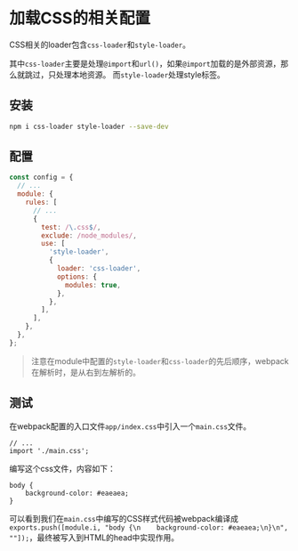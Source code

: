 # 加载CSS的相关配置

CSS相关的loader包含`css-loader`和`style-loader`。

其中`css-loader`主要是处理`@import`和`url()`，如果`@import`加载的是外部资源，那么就跳过，只处理本地资源。
而`style-loader`处理style标签。

## 安装

```bash
npm i css-loader style-loader --save-dev
```

## 配置

```javascript
const config = {
  // ...
  module: {
    rules: [
      // ...
      {
        test: /\.css$/,
        exclude: /node_modules/,
        use: [
          'style-loader',
          {
            loader: 'css-loader',
            options: {
              modules: true,
            },
          },
        ],
      ],
    },
  },
};
```

> 注意在module中配置的`style-loader`和`css-loader`的先后顺序，webpack在解析时，是从右到左解析的。

## 测试

在webpack配置的入口文件`app/index.css`中引入一个`main.css`文件。

```
// ...
import './main.css';
```

编写这个css文件，内容如下：

```
body {
    background-color: #eaeaea;
}
```

可以看到我们在`main.css`中编写的CSS样式代码被webpack编译成`exports.push([module.i, "body {\n    background-color: #eaeaea;\n}\n", ""]);`，最终被写入到HTML的head中实现作用。
